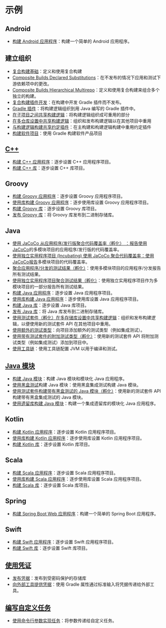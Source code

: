 # 示例

## Android

- [构建 Android 应用程序](https://docs.gradle.org/current/samples/sample_building_android_apps.html)：构建一个简单的 Android 应用程序。

## 建立组织

- [复合构建基础](https://docs.gradle.org/current/samples/sample_composite_builds_basics.html)：定义和使用复合构建
- [Composite Builds Declared Substitutions](https://docs.gradle.org/current/samples/sample_composite_builds_declared_substitutions.html)：在不发布的情况下应用和测试下游依赖项中的更改。
- [Composite Builds Hierarchical Multirepo](https://docs.gradle.org/current/samples/sample_composite_builds_hierarchical_multirepo.html)：定义和使用复合构建来组合多个独立的构建。
- [复合构建插件开发](https://docs.gradle.org/current/samples/sample_composite_builds_plugin_development.html)：在构建中开发 Gradle 插件而不发布。
- [Gradle 插件](https://docs.gradle.org/current/samples/sample_gradle_plugin.html)：将构建逻辑组织到用 Java 编写的 Gradle 插件中。
- [在子项目之间共享构建逻辑](https://docs.gradle.org/current/samples/sample_convention_plugins.html)：将构建逻辑组织成可重用的部分
- [在多仓库设置中共享构建逻辑](https://docs.gradle.org/current/samples/sample_publishing_convention_plugins.html)：组织和发布构建逻辑以在其他项目中重用
- [与构建逻辑构建共享约定插件](https://docs.gradle.org/current/samples/sample_sharing_convention_plugins_with_build_logic.html)：在主构建和构建逻辑构建中重用约定插件
- [构建软件项目](https://docs.gradle.org/current/samples/sample_structuring_software_projects.html)：使用 Gradle 构建软件产品项目

## [C++](https://docs.gradle.org/current/samples/index.html#c)

- [构建 C++ 应用程序](https://docs.gradle.org/current/samples/sample_building_cpp_applications.html)：逐步设置 C++ 应用程序项目。
- [构建 C++ 库](https://docs.gradle.org/current/samples/sample_building_cpp_libraries.html)：逐步设置 C++ 库项目。

## Groovy 

- [构建 Groovy 应用程序](https://docs.gradle.org/current/samples/sample_building_groovy_applications.html)：逐步设置 Groovy 应用程序项目。
- [使用库构建 Groovy 应用程序](https://docs.gradle.org/current/samples/sample_building_groovy_applications_multi_project.html)：逐步使用库设置 Groovy 应用程序项目。
- [构建 Groovy 库](https://docs.gradle.org/current/samples/sample_building_groovy_libraries.html)：逐步设置 Groovy 库项目。
- [发布 Groovy 库](https://docs.gradle.org/current/samples/sample_publishing_groovy_libraries.html)：将 Groovy 库发布到二进制存储库。

## Java

- [使用 JaCoCo 从应用程序/发行版聚合代码覆盖率（孵化） ：报告使用](https://docs.gradle.org/current/samples/sample_jvm_multi_project_with_code_coverage_distribution.html)[JaCoCo](https://www.jacoco.org/jacoco/)的多模块项目的应用程序/发行版的代码覆盖率。
- [使用独立实用程序项目 (Incubating) 使用 JaCoCo 聚合代码覆盖率：使用 JaCoCo](https://docs.gradle.org/current/samples/sample_jvm_multi_project_with_code_coverage_standalone.html)[报告](https://www.jacoco.org/jacoco/)多模块项目的代码覆盖率。
- [聚合应用程序/分发的测试结果（孵化）](https://docs.gradle.org/current/samples/sample_jvm_multi_project_with_test_aggregation_distribution.html)：使用多模块项目的应用程序/分发报告所有测试结果。
- [使用独立实用程序项目聚合测试结果（孵化）](https://docs.gradle.org/current/samples/sample_jvm_multi_project_with_test_aggregation_standalone.html)：使用独立实用程序项目作为多模块项目的一部分报告所有测试结果。
- [构建 Java 应用程序](https://docs.gradle.org/current/samples/sample_building_java_applications.html)：逐步设置 Java 应用程序项目。
- [使用库构建 Java 应用程序](https://docs.gradle.org/current/samples/sample_building_java_applications_multi_project.html)：逐步使用库设置 Java 应用程序项目。
- [构建 Java 库](https://docs.gradle.org/current/samples/sample_building_java_libraries.html)：逐步设置 Java 库项目。
- [发布 Java 库](https://docs.gradle.org/current/samples/sample_publishing_java_libraries.html)：将 Java 库发布到二进制存储库。
- [使用测试套件（孵化）在多存储库设置中共享构建逻辑](https://docs.gradle.org/current/samples/sample_incubating_publishing_convention_plugins.html)：组织和发布构建逻辑，以便使用新的测试套件 API 在其他项目中重用。
- [使用额外的测试类型](https://docs.gradle.org/current/samples/sample_jvm_multi_project_with_additional_test_types.html)：向项目添加额外的测试类型（例如集成测试）。
- [使用带有测试套件的附加测试类型（孵化）](https://docs.gradle.org/current/samples/sample_incubating_jvm_multi_project_with_additional_test_types.html)：使用新的测试套件 API 将附加测试类型（例如集成测试）添加到项目中。
- [使用工具链](https://docs.gradle.org/current/samples/sample_jvm_multi_project_with_toolchains.html)：使用工具链配置 JVM 以用于编译和测试。

## [Java 模块](https://docs.gradle.org/current/samples/index.html#java_modules)

- [构建 Java 模块](https://docs.gradle.org/current/samples/sample_java_modules_multi_project.html)：构建 Java 模块和模块化 Java 应用程序。
- [使用黑盒测试](https://docs.gradle.org/current/samples/sample_java_modules_multi_project_with_integration_tests.html)构建 Java 模块：使用黑盒集成测试构建 Java 模块。
- [使用测试套件构建带有黑盒测试的 Java 模块（孵化）](https://docs.gradle.org/current/samples/sample_incubating_java_modules_multi_project_with_integration_tests.html)：使用新的测试套件 API 构建带有黑盒集成测试的 Java 模块。
- [使用遗留库构建 Java 模块](https://docs.gradle.org/current/samples/sample_java_modules_with_transform.html)：构建一个集成遗留库的模块化 Java 应用程序。

## Kotlin

- [构建 Kotlin 应用程序](https://docs.gradle.org/current/samples/sample_building_kotlin_applications.html)：逐步设置 Kotlin 应用程序项目。
- [使用库构建 Kotlin 应用程序](https://docs.gradle.org/current/samples/sample_building_kotlin_applications_multi_project.html)：逐步使用库设置 Kotlin 应用程序项目。
- [构建 Kotlin 库](https://docs.gradle.org/current/samples/sample_building_kotlin_libraries.html)：逐步设置 Kotlin 库项目。

## Scala

- [构建 Scala 应用程序](https://docs.gradle.org/current/samples/sample_building_scala_applications.html)：逐步设置 Scala 应用程序项目。
- [使用库构建 Scala 应用程序](https://docs.gradle.org/current/samples/sample_building_scala_applications_multi_project.html)：逐步使用库设置 Scala 应用程序项目。
- [构建 Scala 库](https://docs.gradle.org/current/samples/sample_building_scala_libraries.html)：逐步设置 Scala 库项目。

## Spring

- [构建 Spring Boot Web 应用程序](https://docs.gradle.org/current/samples/sample_building_spring_boot_web_applications.html)：构建一个简单的 Spring Boot 应用程序。

## Swift

- [构建 Swift 应用程序](https://docs.gradle.org/current/samples/sample_building_swift_applications.html)：逐步设置 Swift 应用程序项目。
- [构建 Swift 库](https://docs.gradle.org/current/samples/sample_building_swift_libraries.html)：逐步设置 Swift 库项目。

## [使用凭证](https://docs.gradle.org/current/samples/index.html#using_credentials)

- [发布凭据](https://docs.gradle.org/current/samples/sample_publishing_credentials.html)：发布到受密码保护的存储库
- [向外部工具提供凭据](https://docs.gradle.org/current/samples/sample_credentials_for_external_tool_via_stdin.html)：使用 Gradle 属性通过标准输入将凭据传递给外部工具。

## [编写自定义任务](https://docs.gradle.org/current/samples/index.html#writing_custom_tasks)

- [使用命令行参数实现任务](https://docs.gradle.org/current/samples/sample_task_with_arguments.html)：将参数传递给自定义任务。